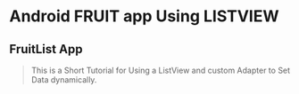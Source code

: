 # Android FRUIT app Using LISTVIEW

## FruitList App 

> This is a Short Tutorial for Using a ListView and custom Adapter to Set Data dynamically.
